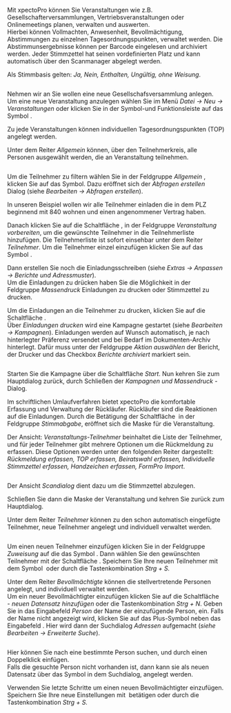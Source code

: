 <!DOCTYPE html>
<html>
<head>
<meta charset="utf-8">
<meta name="viewport" content="width=device-width, initial-scale=1.0">
<title>500_Veranstaltungen.md</title>
<link rel="stylesheet" href="https://stackedit.io/res-min/themes/base.css" />
<script type="text/javascript" src="https://cdn.mathjax.org/mathjax/latest/MathJax.js?config=TeX-AMS_HTML"></script>
</head>
<body><div class="container"><p>Mit xpectoPro können Sie Veranstaltungen wie z.B.  Gesellschafterversammlungen, Vertriebsveranstaltungen oder Onlinemeetings planen, verwalten und auswerten.  <br>
Hierbei können Vollmachten, Anwesenheit, Bevollmächtigung, Abstimmungen zu einzelnen Tagesordnungspunkten, verwaltet werden. Die Abstimmunsergebnisse können per Barcode eingelesen und archiviert werden. Jeder Stimmzettel hat seinen vordefinierten Platz und kann automatisch über den Scanmanager abgelegt werden.</p>

<p>Als Stimmbasis gelten: <em>Ja, Nein, Enthalten, Ungültig, ohne Weisung</em>.</p>

<p><img src="http://xpecto.github.io/docs/img/img_1443008473095.png" alt="" title=""></p>

<p>Nehmen wir an Sie wollen eine neue Gesellschafsversammlung anlegen.  <br>
Um eine neue Veranstaltung anzulegen wählen Sie im Menü <em>Datei → Neu → Veranstaltungen</em> oder klicken Sie in der Symbol-und Funktionsleiste auf das Symbol <img src="http://xpecto.github.io/docs/img/img_1429027370695.png" alt="" title="">. </p>

<p>Zu jede Veranstaltungen können individuellen Tagesordnungspunkten (TOP) angelegt werden. </p>

<p>Unter dem Reiter <em>Allgemein</em> können, über den Teilnehmerkreis, alle Personen ausgewählt werden, die an Veranstaltung teilnehmen. </p>

<p><img src="http://xpecto.github.io/docs/img/img_1443010174699.png" alt="" title=""></p>

<p>Um die Teilnehmer zu filtern wählen Sie in der Feldgruppe <em>Allgemein</em> <img src="http://xpecto.github.io/docs/img/img_1432886377432.png" alt="" title="">, klicken Sie auf das Symbol<img src="http://xpecto.github.io/docs/img/img_1432890657651.png" alt="" title="">. Dazu eröffnet sich der <em>Abfragen erstellen</em> Dialog (siehe <em>Bearbeiten → Abfragen erstellen</em>). </p>

<p>In unseren Beispiel wollen wir alle Teilnehmer einladen die in dem PLZ beginnend mit 840 wohnen und einen angenommener Vertrag haben. <br>
<img src="http://xpecto.github.io/docs/img/img_1430841532256.png" alt="" title=""></p>

<p>Danach klicken Sie auf die Schaltfläche <img src="http://xpecto.github.io/docs/img/img_1432891106020.png" alt="" title="">, in der Feldgruppe <em>Veranstaltung vorbereiten</em>, um die gewünschte Teilnehmer in die Teilnehmerliste hinzufügen. Die Teilnehmerliste ist sofort einsehbar unter dem Reiter <em>Teilnehmer</em>. Um die Teilnehmer einzel einzufügen klicken Sie auf das Symbol <img src="http://xpecto.github.io/docs/img/img_1443010395863.png" alt="" title="">.</p>

<p>Dann erstellen Sie noch die Einladungsschreiben (siehe <em>Extras → Anpassen → Berichte und Adressmuster</em>). <br>
Um die Einladungen zu drücken haben Sie die Möglichkeit in der Feldgruppe <em>Massendruck</em> Einladungen zu drucken oder Stimmzettel zu drucken.</p>

<p>Um die Einladungen  an die Teilnehmer  zu drucken, klicken Sie auf die  Schaltfläche <img src="http://xpecto.github.io/docs/img/img_1433144034768.png" alt="" title="">.  <br>
Über <em>Einladungen drucken</em> wird eine Kampagne gestartet (siehe <em>Bearbeiten → Kampagnen</em>). Einladungen werden auf Wunsch automatisch, je nach hinterlegter Präferenz  versendet und bei Bedarf im Dokumenten-Archiv hinterlegt.  Dafür muss unter der Feldgruppe <em>Aktion auswählen</em> der Bericht, der Drucker und das Checkbox <em>Berichte archiviert</em> markiert sein.</p>

<p><img src="http://xpecto.github.io/docs/img/img_1443009039857.png" alt="" title=""></p>

<p>Starten Sie die Kampagne über die Schaltfläche <em>Start</em>. Nun kehren Sie zum Hauptdialog zurück, durch Schließen der <em>Kampagnen und Massendruck</em> - Dialog.</p>

<p>Im schriftlichen Umlaufverfahren bietet xpectoPro die komfortable Erfassung  und Verwaltung der Rückläufer. Rückläufer sind die Reaktionen auf die Einladungen. Durch die Betätigung der Schaltfläche <img src="http://xpecto.github.io/docs/img/img_1433146421500.png" alt="" title=""> in der Feldgruppe <em>Stimmabgabe</em>, eröffnet sich die Maske für die Veranstaltung. </p>

<p>Der Ansicht: <em>Veranstaltungs-Teilnehmer</em> beinhaltet die Liste der Teilnehmer, und für jeder Teilnehmer gibt mehrere Optionen um die Rückmeldung zu erfassen. Diese Optionen werden unter den folgenden Reiter dargestellt: <em>Rückmeldung erfassen, TOP erfassen, Beiratswahl erfassen, Individuelle Stimmzettel erfassen, Handzeichen erfassen, FormPro Import</em>.</p>

<p><img src="http://xpecto.github.io/docs/img/img_1443012682876.png" alt="" title=""></p>

<p>Der Ansicht <em>Scandialog</em> dient dazu um die Stimmzettel abzulegen.   </p>

<p>Schließen Sie dann die Maske der Veranstaltung und kehren Sie zurück zum Hauptdialog.</p>

<p>Unter dem Reiter <em>Teilnehmer</em> können zu den schon automatisch eingefügte Teilnehmer, neue Teilnehmer angelegt und individuell verwaltet werden.</p>

<p><img src="http://xpecto.github.io/docs/img/img_1443015444768.png" alt="" title=""></p>

<p>Um einen neuen Teilnehmer einzufügen klicken Sie in der Feldgruppe <em>Zuweisung</em> auf die das Symbol <img src="http://xpecto.github.io/docs/img/img_1426499792252.png" alt="" title="">.  Dann wählen Sie den gewünschten Teilnehmer mit der Schaltfläche <img src="http://xpecto.github.io/docs/img/img_1439206980898.png" alt="" title="">. Speichern Sie Ihre neuen Teilnehmer mit dem Symbol <img src="http://xpecto.github.io/docs/img/img_1439207060262.png" alt="" title=""> oder durch die Tastenkombination <em>Strg + S.</em></p>

<p>Unter dem Reiter <em>Bevollmächtigte</em> können die stellvertretende Personen angelegt, und individuell verwaltet werden. <br>
Um ein neuer Bevollmächtigter einzufügen klicken Sie auf die Schaltfläche <img src="http://xpecto.github.io/docs/img/img_1439208928813.png" alt="" title=""> - <em>neuen Datensatz hinzufügen</em>  oder die Tastenkombination <em>Strg + N</em>. Geben Sie in das Eingabefeld <em>Person</em> der Name der einzufügende Person, ein. Falls der Name nicht angezeigt wird, klicken Sie auf das Plus-Symbol neben das Eingabefeld <img src="http://xpecto.github.io/docs/img/img_1439210074824.png" alt="" title="">. Hier wird dann der Suchdialog <em>Adressen</em> aufgemacht (<em>siehe Bearbeiten → Erweiterte Suche</em>). </p>

<p><img src="http://xpecto.github.io/docs/img/img_1439210969105.png" alt="" title=""></p>

<p>Hier können Sie nach eine bestimmte Person suchen, und durch einen Doppelklick einfügen. <br>
Falls die gesuchte Person nicht vorhanden ist, dann kann sie als neuen Datensatz über das Symbol<img src="http://xpecto.github.io/docs/img/img_1439209764662.png" alt="" title=""> in dem Suchdialog, angelegt werden.</p>

<p>Verwenden Sie letzte Schritte um einen neuen Bevollmächtigter einzufügen. <br>
Speichern Sie Ihre neue Einstellungen mit <img src="http://xpecto.github.io/docs/img/img_1439207060262.png" alt="" title=""> betätigen oder durch die Tastenkombination <em>Strg + S.</em></p></div></body>
</html>